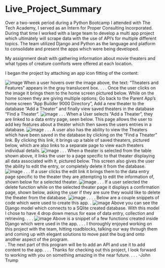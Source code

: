 # Live_Project_Summary
 
Over a two-week period during a Python Bootcamp I attended with The Tech Academy, I served as an Intern for Proper Consulting Incorporated. During that time I worked with a large team to develop a multi app project which ultimately will scrape data with the use of API’s for multiple different topics. The team utilized Django and Python as the language and platform to consolidate and present the apps which were being developed. 

My assignment dealt with gathering information about movie theaters and what types of creature comforts were offered at each location. 


I began the project by attaching an app icon fitting of the content:  
 
![image](https://user-images.githubusercontent.com/77506001/116932128-bd4b0380-ac16-11eb-92de-97bb9fc0a5d5.png)
When a user hovers over the image above, the text: “Theaters and Features” appears in the gray translucent box.
.
.
.
Once the user clicks on the image it brings them to the home screen pictured below. While on the home screen they are giving multiple options; Go back to the Parent App’s home screen “App Builder 9000 Directory”, Add a new theater to the database “Add a Theater” and finally view saved theaters in the database “Find a Theater”. 
![image](https://user-images.githubusercontent.com/77506001/116932683-6bef4400-ac17-11eb-9981-8e6c245e7546.png)
.
.
.
When a User selects “Add a Theater”, they are linked to a data entry page, seen below. This page allows the user to add key features about a theater which then saves the users entries in a database. 
![image](https://user-images.githubusercontent.com/77506001/116932773-87f2e580-ac17-11eb-8a35-da8ccb4323f8.png)
.
.
.
A user also has the ability to view the Theaters which have been saved in the database by clicking on the “Find a Theater” link. By clicking this link, it brings up a table of saved theaters, pictured below, which are also links to a separate page to view each theaters individual details. 
![image](https://user-images.githubusercontent.com/77506001/116932824-9a6d1f00-ac17-11eb-8846-a8f106567e66.png)
.
. 
.
When a theater is selected from the table shown above, it links the user to a page specific to that theater displaying all data associated with it, pictured below. This screen also gives the user the ability to edit the entry, or completely delete it from the database. 
![image](https://user-images.githubusercontent.com/77506001/116932886-af49b280-ac17-11eb-8ccd-189085e5670f.png)
.
. 
.
If a user clicks the edit link it brings them to the data entry page specific to the theater they are attempting to edit the information of, shown below for a selected theater. 
![image](https://user-images.githubusercontent.com/77506001/116932919-bc66a180-ac17-11eb-968e-1478e95f2562.png)
.
. 
.
If a user selected the delete function while on the selected theater page it displays a confirmation page, shown below, asking the user if they are sure they would like to delete the theater from the database. 
![image](https://user-images.githubusercontent.com/77506001/116933038-dc966080-ac17-11eb-8714-98560e3ee1cf.png)
.
. 
.
. 
Below are a couple snippets of code which were used to create this app. 
.
![image](https://user-images.githubusercontent.com/77506001/116933114-f3d54e00-ac17-11eb-8fca-f77a4504bc75.png)
Above you can see the Django model which connects to a SQlite created database. With this model I chose to have 4 drop down menus for ease of data entry, collection and retrieving. 
.
. 
.
![image](https://user-images.githubusercontent.com/77506001/116933164-064f8780-ac18-11eb-8931-60206d55720c.png)
Above is a snippet of a few functions created inside Django which were used in the app. 
.
. 
.
I thoroughly enjoyed working on this project with the team, hitting roadblocks, talking our way through them and coming up with elegant solutions to move past the bug and onto another aspect of the program.  
.
The next part of this program will be to add an API and use it to add content to the app. 
.
.
.
Thanks for checking out this project, I look forward to working with you on something amazing in the near future. 
.
.
.
-John Trump 

